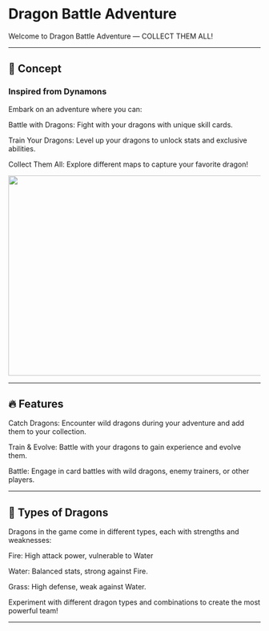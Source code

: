 <h1> Dragon Battle Adventure </h1> 

Welcome to Dragon Battle Adventure — COLLECT THEM ALL!
*** 
<h2>📜 Concept</h2>
<h3>Inspired from Dynamons</h3>

Embark on an adventure where you can:

Battle with Dragons: Fight with your dragons with unique skill cards.

Train Your Dragons: Level up your dragons to unlock stats and exclusive abilities.

Collect Them All: Explore different maps to capture your favorite dragon!

<img src="https://images.crazygames.com/games/dynamons-6/cover_16x9-1700117158408.png?auto=format,compress&q=75&cs=strip" width="700" height="400">


***
<h2>🔥 Features </h2>

Catch Dragons: Encounter wild dragons during your adventure and add them to your collection.

Train & Evolve: Battle with your dragons to gain experience and evolve them.

Battle: Engage in card battles with wild dragons, enemy trainers, or other players.


*** 

<h2>🐲 Types of Dragons</h2>

Dragons in the game come in different types, each with strengths and weaknesses:

Fire: High attack power, vulnerable to Water

Water: Balanced stats, strong against Fire.

Grass: High defense, weak against Water.

Experiment with different dragon types and combinations to create the most powerful team!

*** 











